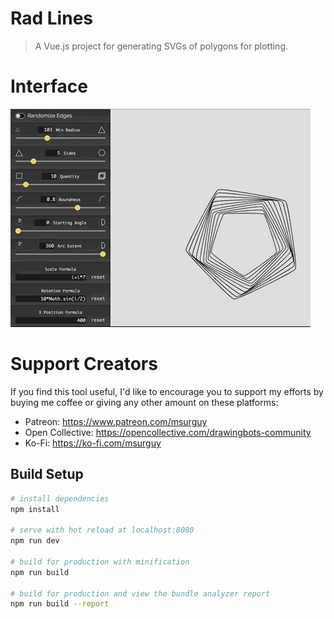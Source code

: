 # Rad Lines

> A Vue.js project for generating SVGs of polygons for plotting.

# Interface

![Video](docs/polygontool.gif)

# Support Creators

If you find this tool useful, I'd like to encourage you to support my efforts by buying me coffee or giving any other amount on these platforms:

- Patreon: https://www.patreon.com/msurguy
- Open Collective: https://opencollective.com/drawingbots-community
- Ko-Fi: https://ko-fi.com/msurguy

## Build Setup

``` bash
# install dependencies
npm install

# serve with hot reload at localhost:8080
npm run dev

# build for production with minification
npm run build

# build for production and view the bundle analyzer report
npm run build --report
```
